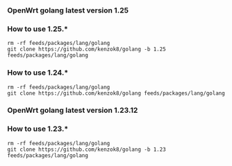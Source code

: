 ### OpenWrt golang latest version 1.25


### How to use 1.25.*

```shell
rm -rf feeds/packages/lang/golang
git clone https://github.com/kenzok8/golang -b 1.25 feeds/packages/lang/golang
```

### How to use 1.24.*

```shell
rm -rf feeds/packages/lang/golang
git clone https://github.com/kenzok8/golang feeds/packages/lang/golang
```

### OpenWrt golang latest version 1.23.12

### How to use 1.23.*

```shell
rm -rf feeds/packages/lang/golang
git clone https://github.com/kenzok8/golang -b 1.23 feeds/packages/lang/golang
```
